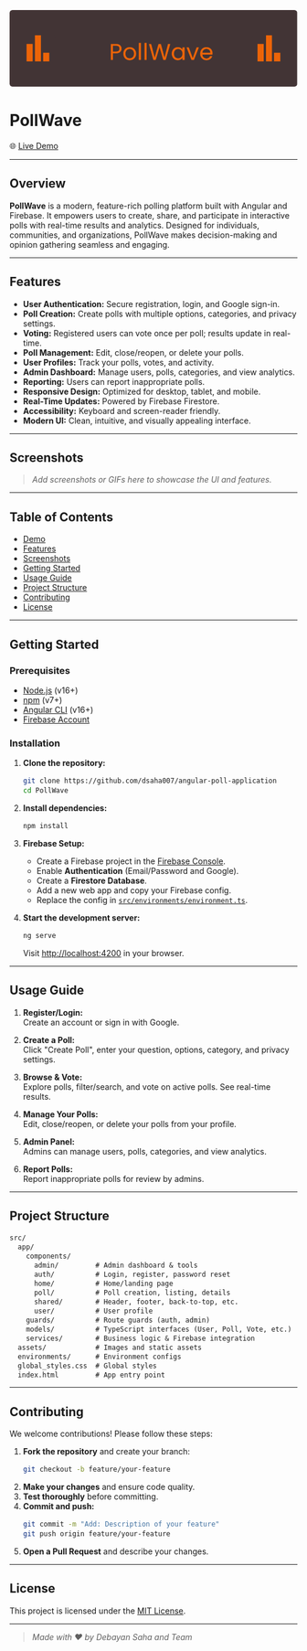 ![PollWave Header](./src/assets/github-header-image.png)

# PollWave

🌐 [Live Demo](https://pollwave-f25ca.web.app/)

---

## Overview

**PollWave** is a modern, feature-rich polling platform built with Angular and Firebase. It empowers users to create, share, and participate in interactive polls with real-time results and analytics. Designed for individuals, communities, and organizations, PollWave makes decision-making and opinion gathering seamless and engaging.

---

## Features

- **User Authentication:** Secure registration, login, and Google sign-in.
- **Poll Creation:** Create polls with multiple options, categories, and privacy settings.
- **Voting:** Registered users can vote once per poll; results update in real-time.
- **Poll Management:** Edit, close/reopen, or delete your polls.
- **User Profiles:** Track your polls, votes, and activity.
- **Admin Dashboard:** Manage users, polls, categories, and view analytics.
- **Reporting:** Users can report inappropriate polls.
- **Responsive Design:** Optimized for desktop, tablet, and mobile.
- **Real-Time Updates:** Powered by Firebase Firestore.
- **Accessibility:** Keyboard and screen-reader friendly.
- **Modern UI:** Clean, intuitive, and visually appealing interface.

---

## Screenshots

> _Add screenshots or GIFs here to showcase the UI and features._

---

## Table of Contents

- [Demo](#overview)
- [Features](#features)
- [Screenshots](#screenshots)
- [Getting Started](#getting-started)
- [Usage Guide](#usage-guide)
- [Project Structure](#project-structure)
- [Contributing](#contributing)
- [License](#license)

---

## Getting Started

### Prerequisites

- [Node.js](https://nodejs.org/) (v16+)
- [npm](https://www.npmjs.com/) (v7+)
- [Angular CLI](https://angular.io/cli) (v16+)
- [Firebase Account](https://firebase.google.com/)

### Installation

1. **Clone the repository:**
   ```sh
   git clone https://github.com/dsaha007/angular-poll-application
   cd PollWave
   ```

2. **Install dependencies:**
   ```sh
   npm install
   ```

3. **Firebase Setup:**
   - Create a Firebase project in the [Firebase Console](https://console.firebase.google.com/).
   - Enable **Authentication** (Email/Password and Google).
   - Create a **Firestore Database**.
   - Add a new web app and copy your Firebase config.
   - Replace the config in [`src/environments/environment.ts`](src/environments/environment.ts).

4. **Start the development server:**
   ```sh
   ng serve
   ```
   Visit [http://localhost:4200](http://localhost:4200) in your browser.

---

## Usage Guide

1. **Register/Login:**  
   Create an account or sign in with Google.

2. **Create a Poll:**  
   Click "Create Poll", enter your question, options, category, and privacy settings.

3. **Browse & Vote:**  
   Explore polls, filter/search, and vote on active polls. See real-time results.

4. **Manage Your Polls:**  
   Edit, close/reopen, or delete your polls from your profile.

5. **Admin Panel:**  
   Admins can manage users, polls, categories, and view analytics.

6. **Report Polls:**  
   Report inappropriate polls for review by admins.

---

## Project Structure

```
src/
  app/
    components/
      admin/         # Admin dashboard & tools
      auth/          # Login, register, password reset
      home/          # Home/landing page
      poll/          # Poll creation, listing, details
      shared/        # Header, footer, back-to-top, etc.
      user/          # User profile
    guards/          # Route guards (auth, admin)
    models/          # TypeScript interfaces (User, Poll, Vote, etc.)
    services/        # Business logic & Firebase integration
  assets/            # Images and static assets
  environments/      # Environment configs
  global_styles.css  # Global styles
  index.html         # App entry point
```

---

## Contributing

We welcome contributions! Please follow these steps:

1. **Fork the repository** and create your branch:
   ```sh
   git checkout -b feature/your-feature
   ```
2. **Make your changes** and ensure code quality.
3. **Test thoroughly** before committing.
4. **Commit and push:**
   ```sh
   git commit -m "Add: Description of your feature"
   git push origin feature/your-feature
   ```
5. **Open a Pull Request** and describe your changes.

---

## License

This project is licensed under the [MIT License](LICENSE).

---

> _Made with ❤️ by Debayan Saha and Team_